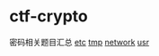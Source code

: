# ctf-crypto
密码相关题目汇总
[etc](file:///etc/)
[tmp](file:///tmp)
[network](file:///etc/networks)
[usr](file:///usr/)
